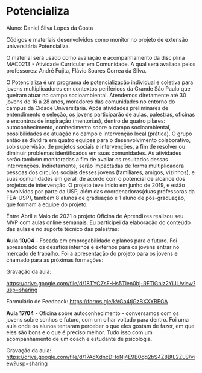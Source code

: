# Potencializa

Aluno: Daniel Silva Lopes da Costa

Códigos e materiais desenvolvidos como monitor no projeto de extensão universitária Potencializa. 

O material será usado como avaliação e acompanhamento da disciplina MAC0213 - Atividade Curricular em Comunidade. A qual será avaliada pelos professores: André Fujita, Flávio Soares Correa da Silva.

O Potencializa é um programa de potencialização individual e coletiva para jovens multiplicadores em contextos periféricos da Grande São Paulo que queiram atuar no campo socioambiental. Atendemos diretamente até 30 jovens de 16 a 28 anos, moradores das comunidades no entorno do campus da Cidade Universitária. Após atividades preliminares de entendimento e seleção, os jovens participarão de aulas, palestras, oficinas e encontros de inspiração (mentorias), dentro de quatro pilares: autoconhecimento, conhecimento sobre o campo socioambiental, possibilidades de atuação no campo e intervenção local (prática). O grupo então se dividirá em quatro equipes para o desenvolvimento colaborativo, sob supervisão, de projetos sociais e intervenções, a fim de resolver ou diminuir problemas identificados em suas comunidades. As atividades serão também monitoradas a fim de avaliar os resultados dessas intervenções. Indiretamente, serão impactadas de forma multiplicadora pessoas dos círculos sociais desses jovens (familiares, amigos, vizinhos), e suas comunidades em geral, de acordo com o potencial de alcance dos projetos de intervenção. O projeto teve início em junho de 2019, e estão envolvidos por parte da USP, além das coordenadoras(duas professoras da FEA-USP), também 8 alunos de graduação  e 1 aluno de pós-graduação, que formam a equipe do projeto. 



Entre Abril e Maio de 2021 o projeto Oficina de Aprendizes realizou seu MVP com aulas online semanais. Eu participei da elaboração do conteúdo das aulas e no suporte técnico das palestras:

**Aula 10/04** - Focada em empregabilidade e planos para o futuro. Foi apresentado os desafios internos e externos para os jovens entrar no mercado de trabalho. Foi a apresentação do projeto para os jovens e chamado para as próximas formações:

Gravação da aula:

https://drive.google.com/file/d/18TYCZsF-Hs5Tlen0bj-RFTlGhiz2YiJL/view?usp=sharing

Formulário de Feedback:
https://forms.gle/kVGa4tjGzBXXYBEGA

**Aula 17/04** - Oficina sobre autoconhecimento - conversamos com os jovens sobre sonhos e futuro, com um olhar voltado para dentro. Foi uma aula onde os alunos tentaram perceber o que eles gostam de fazer, em que eles são bons e o que é preciso melhor. Tudo isso com um acompanhamento de um coach e estudante de psicologia.

Gravação da aula:
https://drive.google.com/file/d/17AdXdncDHoNj4E9B0dg2bS4Z8BtL2ZLS/view?usp=sharing






